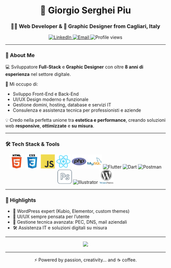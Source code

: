 <h1 align="center">🚀 Giorgio Serghei Piu</h1>
<h3 align="center">👨‍💻 Web Developer & 🎨 Graphic Designer from Cagliari, Italy</h3>

<p align="center">
  <a href="https://www.linkedin.com/in/giorgioserghei" target="_blank">
    <img src="https://img.shields.io/badge/LinkedIn-blue?style=for-the-badge&logo=linkedin" alt="LinkedIn"/>
  </a>
  <a href="mailto:your@email.com">
    <img src="https://img.shields.io/badge/Email-D14836?style=for-the-badge&logo=gmail&logoColor=white" alt="Email"/>
  </a>
  <img src="https://komarev.com/ghpvc/?username=giorgioserghei&style=for-the-badge" alt="Profile views"/>
</p>

---

### 🧠 About Me

💻 Sviluppatore **Full-Stack** e **Graphic Designer** con oltre **8 anni di esperienza** nel settore digitale.

🎯 Mi occupo di:
- Sviluppo Front-End e Back-End
- UI/UX Design moderno e funzionale
- Gestione domini, hosting, database e servizi IT
- Consulenza e assistenza tecnica per professionisti e aziende

💡 Credo nella perfetta unione tra **estetica e performance**, creando soluzioni web **responsive**, **ottimizzate** e **su misura**.

---

### 🛠️ Tech Stack & Tools

<p align="center">
  <img src="https://raw.githubusercontent.com/devicons/devicon/master/icons/html5/html5-original-wordmark.svg" alt="HTML5" width="45" height="45"/>
  <img src="https://raw.githubusercontent.com/devicons/devicon/master/icons/css3/css3-original-wordmark.svg" alt="CSS3" width="45" height="45"/>
  <img src="https://raw.githubusercontent.com/devicons/devicon/master/icons/javascript/javascript-original.svg" alt="JavaScript" width="45" height="45"/>
  <img src="https://raw.githubusercontent.com/devicons/devicon/master/icons/react/react-original.svg" alt="React.js" width="45" height="45"/>
  <img src="https://raw.githubusercontent.com/devicons/devicon/master/icons/php/php-original.svg" alt="PHP" width="45" height="45"/>
  <img src="https://raw.githubusercontent.com/devicons/devicon/master/icons/mysql/mysql-original-wordmark.svg" alt="MySQL" width="45" height="45"/>
  <img src="https://www.vectorlogo.zone/logos/flutterio/flutterio-icon.svg" alt="Flutter" width="45" height="45"/>
  <img src="https://www.vectorlogo.zone/logos/dartlang/dartlang-icon.svg" alt="Dart" width="45" height="45"/>
  <img src="https://www.vectorlogo.zone/logos/getpostman/getpostman-icon.svg" alt="Postman" width="45" height="45"/>
  <img src="https://raw.githubusercontent.com/devicons/devicon/master/icons/photoshop/photoshop-line.svg" alt="Photoshop" width="45" height="45"/>
  <img src="https://www.vectorlogo.zone/logos/adobe_illustrator/adobe_illustrator-icon.svg" alt="Illustrator" width="45" height="45"/>
  <img src="https://raw.githubusercontent.com/devicons/devicon/master/icons/wordpress/wordpress-original.svg" alt="WordPress" width="45" height="45"/>
</p>

---

### 📌 Highlights

- 🔧 WordPress expert (Kubio, Elementor, custom themes)
- 🧩 UI/UX sempre pensata per l’utente
- 🔐 Gestione tecnica avanzata: PEC, DNS, mail aziendali
- 🛠️ Assistenza IT e soluzioni digitali su misura

---

<p align="center">
  <img src="https://readme-typing-svg.herokuapp.com?font=Fira+Code&duration=3000&pause=1000&color=00C2FF&center=true&vCenter=true&width=440&lines=Creatività+%2B+Codice+%3D+❤️;Pixel+Perfect+%2B+Performance+%3D+🚀;Design+funzionale+e+intuitivo" />
</p>

---

<p align="center">
  ⚡ Powered by passion, creativity... and ☕ coffee.
</p>
